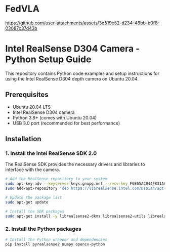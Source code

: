 # FedVLA


https://github.com/user-attachments/assets/3d519e52-d234-48bb-b0f8-03087c37d43b
# Intel RealSense D304 Camera - Python Setup Guide

This repository contains Python code examples and setup instructions for using the Intel RealSense D304 depth camera on Ubuntu 20.04.

## Prerequisites

- Ubuntu 20.04 LTS
- Intel RealSense D304 camera
- Python 3.8+ (comes with Ubuntu 20.04)
- USB 3.0 port (recommended for best performance)

## Installation

### 1. Install the Intel RealSense SDK 2.0

The RealSense SDK provides the necessary drivers and libraries to interface with the camera.

```bash
# Add the RealSense repository to your system
sudo apt-key adv --keyserver keys.gnupg.net --recv-key F6E65AC044F831AC80A06380C8B3A55A6F3EFCDE || sudo apt-key adv --keyserver hkp://keyserver.ubuntu.com:80 --recv-key F6E65AC044F831AC80A06380C8B3A55A6F3EFCDE
sudo add-apt-repository "deb https://librealsense.intel.com/Debian/apt-repo focal main" -u

# Update the package list
sudo apt-get update

# Install the SDK packages
sudo apt-get install -y librealsense2-dkms librealsense2-utils librealsense2-dev
```

### 2. Install the Python packages

```bash
# Install the Python wrapper and dependencies
pip install pyrealsense2 numpy opencv-python
```
